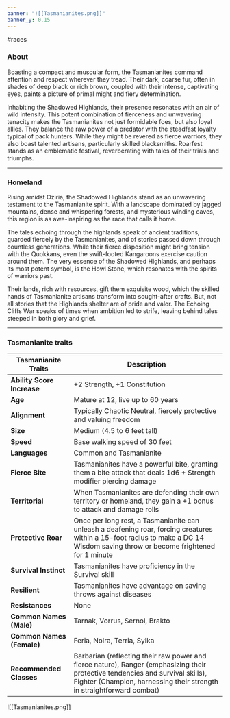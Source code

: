 ```yaml
---
banner: "![[Tasmanianites.png]]"
banner_y: 0.15
---
```

#races

### About

Boasting a compact and muscular form, the Tasmanianites command attention and respect wherever they tread. Their dark, coarse fur, often in shades of deep black or rich brown, coupled with their intense, captivating eyes, paints a picture of primal might and fiery determination.

Inhabiting the Shadowed Highlands, their presence resonates with an air of wild intensity. This potent combination of fierceness and unwavering tenacity makes the Tasmanianites not just formidable foes, but also loyal allies. They balance the raw power of a predator with the steadfast loyalty typical of pack hunters. While they might be revered as fierce warriors, they also boast talented artisans, particularly skilled blacksmiths. Roarfest stands as an emblematic festival, reverberating with tales of their trials and triumphs.

-----
### Homeland

Rising amidst Oziria, the Shadowed Highlands stand as an unwavering testament to the Tasmanianite spirit. With a landscape dominated by jagged mountains, dense and whispering forests, and mysterious winding caves, this region is as awe-inspiring as the race that calls it home.

The tales echoing through the highlands speak of ancient traditions, guarded fiercely by the Tasmanianites, and of stories passed down through countless generations. While their fierce disposition might bring tension with the Quokkans, even the swift-footed Kangaroons exercise caution around them. The very essence of the Shadowed Highlands, and perhaps its most potent symbol, is the Howl Stone, which resonates with the spirits of warriors past.

Their lands, rich with resources, gift them exquisite wood, which the skilled hands of Tasmanianite artisans transform into sought-after crafts. But, not all stories that the Highlands shelter are of pride and valor. The Echoing Cliffs War speaks of times when ambition led to strife, leaving behind tales steeped in both glory and grief.

-----
### Tasmanianite traits

|**Tasmanianite Traits**|**Description**|
|---|---|
|**Ability Score Increase**|+2 Strength, +1 Constitution|
|**Age**|Mature at 12, live up to 60 years|
|**Alignment**|Typically Chaotic Neutral, fiercely protective and valuing freedom|
|**Size**|Medium (4.5 to 6 feet tall)|
|**Speed**|Base walking speed of 30 feet|
|**Languages**|Common and Tasmanianite|
|**Fierce Bite**|Tasmanianites have a powerful bite, granting them a bite attack that deals 1d6 + Strength modifier piercing damage|
|**Territorial**|When Tasmanianites are defending their own territory or homeland, they gain a +1 bonus to attack and damage rolls|
|**Protective Roar**|Once per long rest, a Tasmanianite can unleash a deafening roar, forcing creatures within a 15-foot radius to make a DC 14 Wisdom saving throw or become frightened for 1 minute|
|**Survival Instinct**|Tasmanianites have proficiency in the Survival skill|
|**Resilient**|Tasmanianites have advantage on saving throws against diseases|
|**Resistances**|None|
|**Common Names (Male)**|Tarnak, Vorrus, Sernol, Brakto|
|**Common Names (Female)**|Feria, Nolra, Terria, Sylka|
|**Recommended Classes**|Barbarian (reflecting their raw power and fierce nature), Ranger (emphasizing their protective tendencies and survival skills), Fighter (Champion, harnessing their strength in straightforward combat)|

![[Tasmanianites.png]]